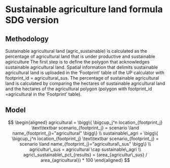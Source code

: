 # Sustainable agriculture land formula SDG version

## Methodology

Sustainable agricultural land  (agric_sustainable) is calculated as the percentage of agricultural land that is under productive and sustainable agiriculture
The first step is to define the polygon that acknowledges sustainable agricultural land. Spatial information that delimits sustainable agricultural land is uploaded in the ‘Footprint’ table of the UP calculator with footprint_id = agricultural_sus. The percentage of sustainable agricultural land is calculated by comparing the hectares of sustainable agricultural land  and the hectares of the agricultural polygon  (polygon with footprint_id =agricultural in the ‘Footprint’ table).

## Model

```math

\begin{aligned}

agricultural = \bigg\{ \bigcup_j^n location_{footprint_j} \text\textbar scenario_{footprint_j} = scenario \land name_{footprint_j}="agricultural" \bigg\}

\\

sustainable\_agri = \bigg\{ \bigcup_j^n location_{footprint_j} \text\textbar scenario_{footprint_j} = scenario \land name_{footprint_j}="agricultural\_sus" \bigg\}

\\

agricultur\_sus = agricultural \cap sustainable\_agri

\\

agric\_sustainable\_pct_{results} = (area_{agricultur\_sus} / area_{agricultural}) * 100

\end{aligned}

```
